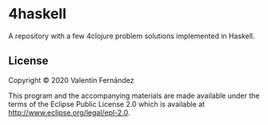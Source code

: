 # 4haskell

A repository with a few 4clojure problem solutions implemented in Haskell.

## License

Copyright © 2020 Valentín Fernández

This program and the accompanying materials are made available under the
terms of the Eclipse Public License 2.0 which is available at
http://www.eclipse.org/legal/epl-2.0.
